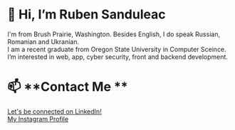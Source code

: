 # 👋 **Hi, I’m Ruben Sanduleac**
I'm from Brush Prairie, Washington. Besides English, I do speak Russian, Romanian and Ukranian. <br />
I am a recent graduate from Oregon State University in Computer Sceince. <br />
I’m interested in web, app, cyber security, front and backend development. <br />
# 📫 **Contact Me **
[Let's be connected on LinkedIn!](https://www.linkedin.com/in/ruben-sanduleac-93426a1b1/)<br />
[My Instagram Profile](https://www.instagram.com/tr_ruvim/)

<!---
sanduler/sanduler is a ✨ special ✨ repository because its `README.md` (this file) appears on your GitHub profile.
You can click the Preview link to take a look at your changes.
--->
